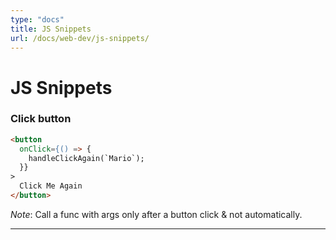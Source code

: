 ```yaml
---
type: "docs"
title: JS Snippets
url: /docs/web-dev/js-snippets/
---
```


# JS Snippets

### Click button

```html
<button
  onClick={() => {
    handleClickAgain(`Mario`);
  }}
>
  Click Me Again
</button>
```

_Note_: Call a func with args only after a button click & not automatically.

---
